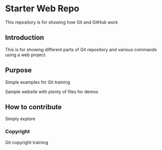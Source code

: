 # Starter Web Repo
This repository is for showing how Git and GitHub work

## Introduction

This is for showing different parts of Git repository and various commands using a web project.
## Purpose
Simple examples for Git training

Sample website with plenty of files for demos
## How to contribute
Simply explore

### Copyright

Git copyright training